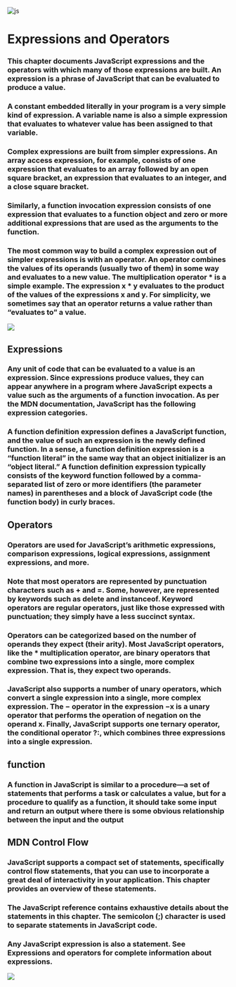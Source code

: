 ![js](https://www.pikpng.com/pngl/m/430-4309140_js-logo-clipart.png)


# Expressions and Operators


### This chapter documents JavaScript expressions and the operators with which many of those expressions are built. An expression is a phrase of JavaScript that can be evaluated to produce a value.

 ### A constant embedded literally in your program is a very simple kind of expression. A variable name is also a simple expression that evaluates to whatever value has been assigned to that variable.

 ### Complex expressions are built from simpler expressions. An array access expression, for example, consists of one expression that evaluates to an array followed by an open square bracket, an expression that evaluates to an integer, and a close square bracket.

 ### Similarly, a function invocation expression consists of one expression that evaluates to a function object and zero or more additional expressions that are used as the arguments to the function.

 ### The most common way to build a complex expression out of simpler expressions is with an operator. An operator combines the values of its operands (usually two of them) in some way and evaluates to a new value. The multiplication operator * is a simple example. The expression x * y evaluates to the product of the values of the expressions x and y. For simplicity, we sometimes say that an operator returns a value rather than “evaluates to” a value.

 ![](https://www.startertutorials.com/corejava/wp-content/uploads/2014/10/Arithmetic-operators.jpg)




 ## Expressions

### Any unit of code that can be evaluated to a value is an expression. Since expressions produce values, they can appear anywhere in a program where JavaScript expects a value such as the arguments of a function invocation. As per the MDN documentation, JavaScript has the following expression categories.

### A function definition expression defines a JavaScript function, and the value of such an expression is the newly defined function. In a sense, a function definition expression is a “function literal” in the same way that an object initializer is an “object literal.” A function definition expression typically consists of the keyword function followed by a comma-separated list of zero or more identifiers (the parameter names) in parentheses and a block of JavaScript code (the function body) in curly braces. 


## Operators

### Operators are used for JavaScript’s arithmetic expressions, comparison expressions, logical expressions, assignment expressions, and more. 

### Note that most operators are represented by punctuation characters such as + and =. Some, however, are represented by keywords such as delete and instanceof. Keyword operators are regular operators, just like those expressed with punctuation; they simply have a less succinct syntax.


### Operators can be categorized based on the number of operands they expect (their arity). Most JavaScript operators, like the * multiplication operator, are binary operators that combine two expressions into a single, more complex expression. That is, they expect two operands.
### JavaScript also supports a number of unary operators, which convert a single expression into a single, more complex expression. The − operator in the expression −x is a unary operator that performs the operation of negation on the operand x. Finally, JavaScript supports one ternary operator, the conditional operator ?:, which combines three expressions into a single expression.


## function
###  A function in JavaScript is similar to a procedure—a set of statements that performs a task or calculates a value, but for a procedure to qualify as a function, it should take some input and return an output where there is some obvious relationship between the input and the output

## MDN Control Flow
### JavaScript supports a compact set of statements, specifically control flow statements, that you can use to incorporate a great deal of interactivity in your application. This chapter provides an overview of these statements.

### The JavaScript reference contains exhaustive details about the statements in this chapter. The semicolon (;) character is used to separate statements in JavaScript code.

### Any JavaScript expression is also a statement. See Expressions and operators for complete information about expressions.
![](https://miro.medium.com/max/1400/1*b6968LD3aRUUykkvrOTCoA.png)
